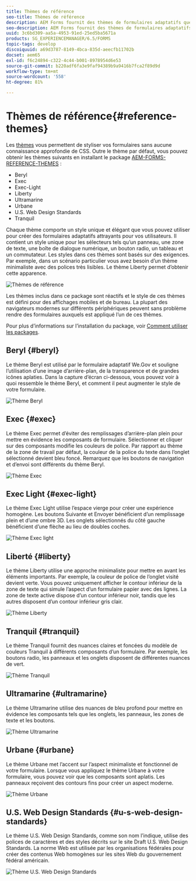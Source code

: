 ```yaml
---
title: Thèmes de référence
seo-title: Thèmes de référence
description: AEM Forms fournit des thèmes de formulaires adaptatifs que vous pouvez obtenir de Distribution logicielle et utiliser pour appliquer un style à un formulaire.
seo-description: AEM Forms fournit des thèmes de formulaires adaptatifs que vous pouvez obtenir de Distribution logicielle et utiliser pour appliquer un style à un formulaire.
uuid: 3c6bd309-aa5a-4953-91ed-25ed5ba5671a
products: SG_EXPERIENCEMANAGER/6.5/FORMS
topic-tags: develop
discoiquuid: a69d3787-8149-4bca-835d-aeecfb11702b
docset: aem65
exl-id: f6c24894-c322-4c44-b001-8978954d6e53
source-git-commit: b220adf6fa3e9faf94389b9a9416b7fca2f89d9d
workflow-type: tm+mt
source-wordcount: '558'
ht-degree: 81%

---
```


# Thèmes de référence{#reference-themes}

Les [thèmes](../../forms/using/themes.md) vous permettent de styliser vos formulaires sans aucune connaissance approfondie de CSS. Outre le thème par défaut, vous pouvez obtenir les thèmes suivants en installant le package [AEM-FORMS-REFERENCE-THEMES](https://www.adobeaemcloud.com/content/marketplace/marketplaceProxy.html?packagePath=/content/companies/public/adobe/packages/cq630/fd/AEM-FORMS-6.3-REFERENCE-THEMES) :

* Beryl
* Exec
* Exec-Light
* Liberty
* Ultramarine
* Urbane
* U.S. Web Design Standards
* Tranquil

Chaque thème comporte un style unique et élégant que vous pouvez utiliser pour créer des formulaires adaptatifs attrayants pour vos utilisateurs. Il contient un style unique pour les sélecteurs tels qu’un panneau, une zone de texte, une boîte de dialogue numérique, un bouton radio, un tableau et un commutateur. Les styles dans ces thèmes sont basés sur des exigences. Par exemple, dans un scénario particulier vous avez besoin d’un thème minimaliste avec des polices très lisibles. Le thème Liberty permet d’obtenir cette apparence.

![Thèmes de référence](assets/ref-themes.png)

Les thèmes inclus dans ce package sont réactifs et le style de ces thèmes est défini pour des affichages mobiles et de bureau. La plupart des navigateurs modernes sur différents périphériques peuvent sans problème rendre des formulaires auxquels est appliqué l’un de ces thèmes.

Pour plus d’informations sur l’installation du package, voir [Comment utiliser les packages](/help/sites-administering/package-manager.md).

## Beryl {#beryl}

Le thème Beryl est utilisé par le formulaire adaptatif We.Gov et souligne l’utilisation d’une image d’arrière-plan, de la transparence et de grandes icônes aplaties. Dans la capture d’écran ci-dessous, vous pouvez voir à quoi ressemble le thème Beryl, et comment il peut augmenter le style de votre formulaire.

![Thème Beryl](assets/beryl.png)

<!--[Click to enlarge

](assets/beryl-1.png)-->

## Exec {#exec}

Le thème Exec permet d’éviter des remplissages d’arrière-plan plein pour mettre en évidence les composants de formulaire. Sélectionner et cliquer sur des composants modifie les couleurs de police. Par rapport au thème de la zone de travail par défaut, la couleur de la police du texte dans l’onglet sélectionné devient bleu foncé. Remarquez que les boutons de navigation et d’envoi sont différents du thème Beryl.

![Thème Exec](assets/exec.png)

<!--[Click to enlarge

](assets/exec-1.png)-->

## Exec Light {#exec-light}

Le thème Exec Light utilise l’espace vierge pour créer une expérience homogène. Les boutons Suivante et Envoyer bénéficient d’un remplissage plein et d’une ombre 3D. Les onglets sélectionnés du côté gauche bénéficient d’une flèche au lieu de doubles coches.

![Thème Exec light](assets/exec-light.png)

<!--[Click to enlarge

](assets/exec-light-1.png)-->

## Liberté {#liberty}

Le thème Liberty utilise une approche minimaliste pour mettre en avant les éléments importants. Par exemple, la couleur de police de l’onglet visité devient verte. Vous pouvez uniquement afficher le contour inférieur de la zone de texte qui simule l’aspect d’un formulaire papier avec des lignes. La zone de texte active dispose d’un contour inférieur noir, tandis que les autres disposent d’un contour inférieur gris clair.

![Thème Liberty](assets/liberty.png)

<!--[Click to enlarge

](assets/liberty-1.png)-->

## Tranquil {#tranquil}

Le thème Tranquil fournit des nuances claires et foncées du modèle de couleurs Tranquil à différents composants d’un formulaire. Par exemple, les boutons radio, les panneaux et les onglets disposent de différentes nuances de vert.

![Thème Tranquil](assets/tranquil.png)

<!--[Click to enlarge

](assets/tranquil-1.png)-->

## Ultramarine {#ultramarine}

Le thème Ultramarine utilise des nuances de bleu profond pour mettre en évidence les composants tels que les onglets, les panneaux, les zones de texte et les boutons.

![Thème Ultramarine](assets/ultramarine.png)

<!--[Click to enlarge](assets/ultramarine-1.png)-->

## Urbane {#urbane}

Le thème Urbane met l’accent sur l’aspect minimaliste et fonctionnel de votre formulaire. Lorsque vous appliquez le thème Urbane à votre formulaire, vous pouvez voir que les composants sont aplatis. Les panneaux reçoivent des contours fins pour créer un aspect moderne.

![Thème Urbane](assets/urbane.png)

<!--[Click to enlarge

](assets/urbane-1.png)-->

## U.S. Web Design Standards {#u-s-web-design-standards}

Le thème U.S. Web Design Standards, comme son nom l’indique, utilise des polices de caractères et des styles décrits sur le site Draft U.S. Web Design Standards. La norme Web est utilisée par les organisations fédérales pour créer des contenus Web homogènes sur les sites Web du gouvernement fédéral américain.

![Thème U.S. Web Design Standards](assets/us-web-standards.png)

<!--[Click to enlarge

](assets/usgov.png)-->
